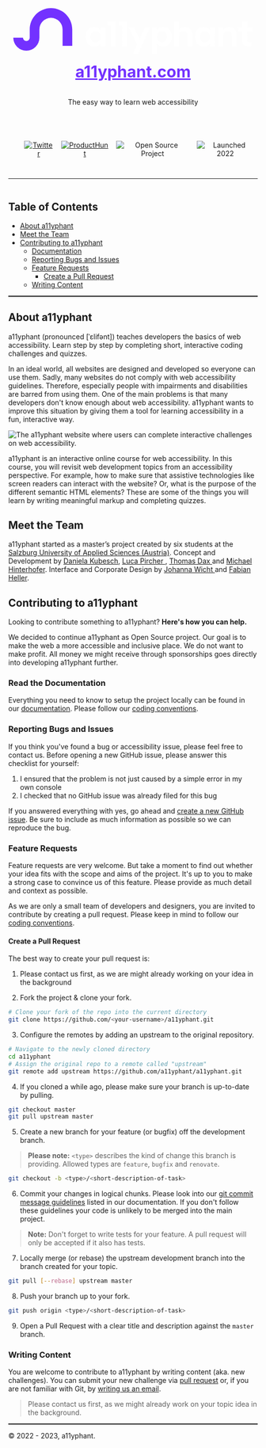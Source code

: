 <div style="display:flex; flex-direction:column; align-items:center; text-align:center;">
  <h1>
    <a href="https://a11yphant.com" style="font-size:2rem; font-weight:bold; color:#7331FF;">
      <svg viewBox="0 0 2000 500" fill="white" aria-hidden="true" focusable="false" style="width:100%;"><path
      d="M144.63 408.71A104.75 104.75 0 0140 304.08h77.51a27.12 27.12 0 0054.24 0v-65.87c0-94 76.49-170.5 170.5-170.5s170.5 76.48 170.5 170.5V370h-77.5V238.21a93 93 0 10-186 0v65.87a104.75 104.75 0 01-104.62 104.63z"
      fill="#7331ff"
      /><path d="M739.91 220.38v21.88a61 61 0 00-20.62-17.45q-12.85-6.92-30-6.92a67 67 0 00-35.57 9.69q-15.93 9.69-25.19 27.68t-9.27 41.24q0 23.53 9.27 41.66t25.19 28.1a65.21 65.21 0 0035.29 10q17.16 0 30.31-7.06a57.58 57.58 0 0020.62-17.85v22.42h39V220.38zm-5.54 100.9a39 39 0 01-14.94 15.5 39.92 39.92 0 01-20.2 5.4 37.92 37.92 0 01-19.8-5.54 40.83 40.83 0 01-14.95-15.91q-5.67-10.38-5.67-24.23t5.67-23.94a39.64 39.64 0 0114.81-15.36 39.24 39.24 0 0119.94-5.26 39.92 39.92 0 0120.2 5.4 38.92 38.92 0 0114.94 15.49q5.55 10.13 5.54 24.23t-5.54 24.22zM1096.1 220.38l-42.33 98.39-45.33-98.39H965l67.84 139.93-33.17 72h41.17l96.53-211.91zM1302.33 255.12q-9.28-17.85-25.19-27.54a67.06 67.06 0 00-35.57-9.69q-16.89 0-30 7.06t-20.62 17.57v-22.14h-38.76v211.91h38.76v-80.42a63.72 63.72 0 0020.9 17.44q12.87 6.92 29.76 6.92a65.69 65.69 0 0035.57-10q15.9-10 25.19-28.1t9.27-41.66q-.04-23.47-9.31-41.35zm-36 65.75a41.12 41.12 0 01-14.95 15.77 39 39 0 01-39.86.14 40.1 40.1 0 01-15-15.63q-5.67-10.25-5.67-24.09t5.67-24.09a40 40 0 0115-15.63 38.69 38.69 0 0119.79-5.4 40 40 0 0120.07 5.26 39.34 39.34 0 0114.95 15.36q5.67 10.11 5.68 23.94-.01 14.13-5.67 24.37zM1469.44 248.2a52.47 52.47 0 00-21.17-22.42q-13.56-7.62-31-7.61a66.15 66.15 0 00-27.68 5.67 50.34 50.34 0 00-19.94 15.65v-65.31h-38.75v199.56h38.75V289q0-18.25 9.27-28.1t25.33-9.82q15.78 0 24.92 9.82t9.13 28.1v84.71h38.76v-90q0-20.71-7.62-35.51zM1616.66 220.38v21.88a61.18 61.18 0 00-20.66-17.45q-12.87-6.92-30-6.92a67.06 67.06 0 00-35.57 9.69q-15.92 9.69-25.19 27.68T1496 296.5q0 23.53 9.27 41.66t25.19 28.1a65.19 65.19 0 0035.29 10q17.16 0 30.32-7.06a57.83 57.83 0 0020.62-17.85v22.42h39V220.38zm-5.54 100.9a39.15 39.15 0 01-14.94 15.5 40 40 0 01-20.22 5.4 37.88 37.88 0 01-19.79-5.54 40.83 40.83 0 01-15-15.91q-5.67-10.38-5.67-24.23t5.67-23.94A39.64 39.64 0 011556 257.2a39.2 39.2 0 0119.93-5.26 40 40 0 0120.22 5.4 39.12 39.12 0 0114.94 15.49q5.54 10.13 5.54 24.23t-5.51 24.22zM1815 235.46q-16.89-17.28-44.3-17.29a61.35 61.35 0 00-26.43 5.67 53.23 53.23 0 00-19.8 15.65v-19.11h-38.75v153.36h38.75V289q0-18.25 9.27-28.1t25.33-9.82q15.78 0 24.92 9.82t9.13 28.1v84.71h38.75v-90q-.05-30.93-16.87-48.25zM1960 252.21v-31.83h-44.25v-46.2h-39v46.2h-34.36v31.83h34.36v73.92q0 47.61 49 47.61h24.35v-32.67h-18q-8.86 0-12.6-3.45c-2.48-2.32-3.73-6.05-3.73-11.22v-74.19zM861.58 174.18v199.56h-38.75V206.01h-29.36v-31.83h68.11zM952.43 174.18v199.56h-38.75V206.01h-29.36v-31.83h68.11z" /></svg>
      a11yphant.com
    </a>
  </h1>
  <p>The easy way to learn web accessibility<p>

  <ul style="list-style:none; display:flex; align-items:center; justify-content:center;">
    <li style="margin:0 0.5rem;">
      <a href="https://twitter.com/a11yphant">
          <img src="https://img.shields.io/badge/-Twitter-7331FF" alt="Twitter" />
        </a>
    </li>
    <li style="margin:0 0.5rem;">
      <a href="https://www.producthunt.com/products/a11yphant">
          <img src="https://img.shields.io/badge/-ProductHunt-7331FF" alt="ProductHunt" />
        </a>
    </li>
    <li style="margin:0 0.5rem;">
      <p>
          <img src="https://img.shields.io/badge/-Open%20Source%20Project-121212" alt="Open Source Project" />
      </p>
    </li>
    <li style="margin:0 0.5rem;">
      <p>
          <img src="https://img.shields.io/badge/-Launched%202022-121212" alt="Launched 2022" />
      </p>
    </li>
  </ul>

  <hr style="color:white; height:1.5px; width:100%;"/>
</div>

## Table of Contents

- [About a11yphant](#about-a11yphant)
- [Meet the Team](#meet-the-team)
- [Contributing to a11yphant](#contributing-to-a11yphant)
  - [Documentation](https://github.com/a11yphant/a11yphant/blob/develop/documentation.md)
  - [Reporting Bugs and Issues](#reporting-bugs-and-issues)
  - [Feature Requests](#feature-requests)
    - [Create a Pull Request](#create-a-pull-request)
  - [Writing Content](#writing-content)

<hr style="color:white; height:1.5px; width:100%;"/>

## About a11yphant

<p>
  <span aria-label="Allyphant">a11yphant</span> <span aria-hidden="true">(pronounced [ˈɛlifənt])</span> teaches developers the basics of web accessibility. Learn step by step by completing short, interactive coding challenges and quizzes.
</p>

In an ideal world, all websites are designed and developed so everyone can use them. Sadly, many websites do not comply with web accessibility guidelines. Therefore, especially people with impairments and disabilities are barred from using them. One of the main problems is that many developers don't know enough about web accessibility. a11yphant wants to improve this situation by giving them a tool for learning accessibility in a fun, interactive way.

<img
  alt="The a11yphant website where users can complete interactive challenges on web accessibility."
  src="https://a11yphant.com/images/mockups-social-media.jpg"
  quality="100"
  sizes="100vw"
  style="objectFit:cover"
/>

<p>
  <span aria-label="Allyphant">a11yphant</span> is an interactive online course for web accessibility. In this course, you will revisit web
  development topics from an accessibility perspective. For example, how to make sure that assistive technologies like screen readers can
  interact with the website? Or, what is the purpose of the different semantic HTML elements? These are some of the things you will learn by
  writing meaningful markup and completing quizzes.
</p>

## Meet the Team

<p>
  <span aria-label="Allyphant">a11yphant</span> started as a master’s project created by six students at the
  <a href="https://www.fh-salzburg.ac.at/en/" target="_blank" rel="noopener noreferrer nofollow">
Salzburg University of Applied Sciences (Austria)</a>.
  <span className="font-medium">Concept and Development</span> by <a href="https://dnikub.dev">Daniela Kubesch</a>,
  <a href="https://lucapircher.at/" target="_blank" rel="noopener noreferrer nofollow">
    Luca Pircher
  </a>
  ,
  <a href="https://github.com/thomasdax98" target="_blank" rel="noopener noreferrer nofollow">
    Thomas Dax
  </a>
  and
  <a href="https://github.com/hntrhfr" target="_blank" rel="noopener noreferrer nofollow">
    Michael Hinterhofer</a>.
  <span className="font-medium">Interface and Corporate Design</span> by
  <a href="https://johannawicht.com/" target="_blank" rel="noopener noreferrer nofollow">
    Johanna Wicht
  </a>
  and
  <a href="https://www.fabianhellerdesign.com/" target="_blank" rel="noopener noreferrer nofollow">
    Fabian Heller</a>.
</p>

## Contributing to a11yphant

Looking to contribute something to a11yphant? **Here's how you can help.**

We decided to continue a11yphant as Open Source project. Our goal is to make the web a more accessible and inclusive place. We do not want to make profit. All money we might receive through sponsorships goes directly into developing a11yphant further.

### Read the Documentation

Everything you need to know to setup the project locally can be found in our [documentation](https://github.com/a11yphant/a11yphant/blob/develop/documentation.md). Please follow our [coding conventions](https://github.com/a11yphant/a11yphant/blob/develop/documentation.md/#coding-conventions).

### Reporting Bugs and Issues

If you think you've found a bug or accessibility issue, please feel free to contact us. Before opening a new GitHub issue, please answer this checklist for yourself:

1. I ensured that the problem is not just caused by a simple error in my own console
2. I checked that no GitHub issue was already filed for this bug

If you answered everything with yes, go ahead and [create a new GitHub issue](https://github.com/a11yphant/a11yphant/issues/new/choose). Be sure to include as much information as possible so we can reproduce the bug.

### Feature Requests

Feature requests are very welcome. But take a moment to find out whether your idea fits with the scope and aims of the project. It's up to you to make a strong case to convince us of this feature. Please provide as much detail and context as possible.

As we are only a small team of developers and designers, you are invited to contribute by creating a pull request. Please keep in mind to follow our [coding conventions](https://github.com/a11yphant/a11yphant/blob/develop/documentation.md/#coding-conventions). 

#### Create a Pull Request

The best way to create your pull request is:

1. Please contact us first, as we are might already working on your idea in the background

2. Fork the project & clone your fork.
```bash
# Clone your fork of the repo into the current directory
git clone https://github.com/<your-username>/a11yphant.git
```

3. Configure the remotes by adding an upstream to the original repository.
```bash
# Navigate to the newly cloned directory
cd a11yphant
# Assign the original repo to a remote called "upstream"
git remote add upstream https://github.com/a11yphant/a11yphant.git
```

4. If you cloned a while ago, please make sure your branch is up-to-date by pulling.
```bash
git checkout master
git pull upstream master
```

5. Create a new branch for your feature (or bugfix) off the development branch.
> **Please note:** `<type>` describes the kind of change this branch is providing. Allowed types are `feature`, `bugfix` and `renovate`.
```bash
git checkout -b <type>/<short-description-of-task>
```

6. Commit your changes in logical chunks. Please look into our [git commit message guidelines](https://github.com/a11yphant/a11yphant/blob/develop/documentation.md/#commit-messages) listed in our documentation. If you don't follow these guidelines your code is unlikely to be merged into the main project.

> **Note:** Don't forget to write tests for your feature. A pull request will only be accepted if it also has tests.

7. Locally merge (or rebase) the upstream development branch into the branch created for your topic.
```bash
git pull [--rebase] upstream master
```

8. Push your branch up to your fork.
```bash
git push origin <type>/<short-description-of-task>
```

9. Open a Pull Request with a clear title and description against the `master` branch.


### Writing Content

You are welcome to contribute to a11yphant by writing content (aka. new challenges). You can submit your new challenge via [pull request](#create-a-pull-request) or, if you are not familiar with Git, by [writing us an email](mailto:info@a11yphant.com).

> Please contact us first, as we might already work on your topic idea in the background.


<hr style="color:white; height:1.5px; width:100%;"/>

© 2022 - 2023, a11yphant.